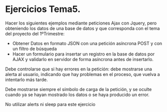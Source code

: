 # Ejercicios Tema5.

Hacer los siguientes ejemplos mediante peticiones Ajax con Jquery, pero obteniendo los datos de una base de datos y que corresponda con el tema del proyecto del 1ºTrimestre:

* Obtener Datos en formato JSON con una petición asíncrona POST y con un filtro de búsqueda
* Hacer un formulario para insertar un registro en la base de datos por AJAX y validarlo en servidor de forma asíncrona antes de insertarlo.

Debe controlarse que si hay errores en la petición: debe mostrarse una alerta al usuario, indicando que hay problemas en el proceso, que vuelva a intentarlo más tarde.

Debe mostrarse siempre el símbolo de carga de la petición, y se oculte cuando ya se hayan mostrado los datos o se haya producido un error.

No utilizar alerts ni sleep para este ejercicio